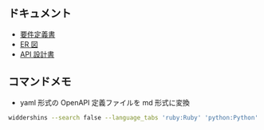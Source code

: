 ## ドキュメント

- [要件定義書](./docs/requirements.md)
- [ER 図](./docs/er.md)
- [API 設計書](./docs/openapi.md)

## コマンドメモ

- yaml 形式の OpenAPI 定義ファイルを md 形式に変換

```bash
widdershins --search false --language_tabs 'ruby:Ruby' 'python:Python' --summary ./docs/openapi.yaml -o ./docs/openapi.md
```
